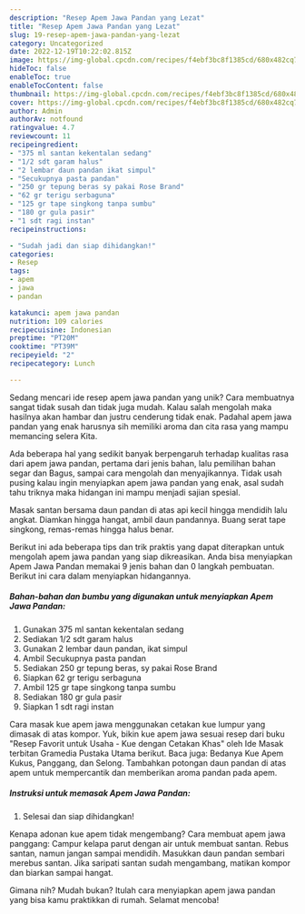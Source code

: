 ```yaml
---
description: "Resep Apem Jawa Pandan yang Lezat"
title: "Resep Apem Jawa Pandan yang Lezat"
slug: 19-resep-apem-jawa-pandan-yang-lezat
category: Uncategorized
date: 2022-12-19T10:22:02.815Z
image: https://img-global.cpcdn.com/recipes/f4ebf3bc8f1385cd/680x482cq70/apem-jawa-pandan-foto-resep-utama.jpg
hideToc: false
enableToc: true
enableTocContent: false
thumbnail: https://img-global.cpcdn.com/recipes/f4ebf3bc8f1385cd/680x482cq70/apem-jawa-pandan-foto-resep-utama.jpg
cover: https://img-global.cpcdn.com/recipes/f4ebf3bc8f1385cd/680x482cq70/apem-jawa-pandan-foto-resep-utama.jpg
author: Admin
authorAv: notfound
ratingvalue: 4.7
reviewcount: 11
recipeingredient:
- "375 ml santan kekentalan sedang"
- "1/2 sdt garam halus"
- "2 lembar daun pandan ikat simpul"
- "Secukupnya pasta pandan"
- "250 gr tepung beras sy pakai Rose Brand"
- "62 gr terigu serbaguna"
- "125 gr tape singkong tanpa sumbu"
- "180 gr gula pasir"
- "1 sdt ragi instan"
recipeinstructions:

- "Sudah jadi dan siap dihidangkan!"
categories:
- Resep
tags:
- apem
- jawa
- pandan

katakunci: apem jawa pandan 
nutrition: 109 calories
recipecuisine: Indonesian
preptime: "PT20M"
cooktime: "PT39M"
recipeyield: "2"
recipecategory: Lunch

---
```





Sedang mencari ide resep apem jawa pandan yang unik? Cara membuatnya sangat tidak susah dan tidak juga mudah. Kalau salah mengolah maka hasilnya akan hambar dan justru cenderung tidak enak. Padahal apem jawa pandan yang enak harusnya sih memiliki aroma dan cita rasa yang mampu memancing selera Kita.





Ada beberapa hal yang sedikit banyak berpengaruh terhadap kualitas rasa dari apem jawa pandan, pertama dari jenis bahan, lalu pemilihan bahan segar dan Bagus, sampai cara mengolah dan menyajikannya. Tidak usah pusing kalau ingin menyiapkan apem jawa pandan yang enak,      asal sudah tahu triknya maka hidangan ini mampu menjadi sajian spesial.














Masak santan bersama daun pandan di atas api kecil hingga mendidih lalu angkat. Diamkan hingga hangat, ambil daun pandannya. Buang serat tape singkong, remas-remas hingga halus benar.






Berikut ini ada beberapa tips dan trik praktis yang dapat diterapkan untuk mengolah apem jawa pandan yang siap dikreasikan. Anda bisa menyiapkan Apem Jawa Pandan memakai 9 jenis bahan dan 0 langkah pembuatan. Berikut ini cara dalam menyiapkan hidangannya.

<!--inarticleads1-->

##### Bahan-bahan dan bumbu yang digunakan untuk menyiapkan Apem Jawa Pandan:

1. Gunakan 375 ml santan kekentalan sedang
1. Sediakan 1/2 sdt garam halus
1. Gunakan 2 lembar daun pandan, ikat simpul
1. Ambil Secukupnya pasta pandan
1. Sediakan 250 gr tepung beras, sy pakai Rose Brand
1. Siapkan 62 gr terigu serbaguna
1. Ambil 125 gr tape singkong tanpa sumbu
1. Sediakan 180 gr gula pasir
1. Siapkan 1 sdt ragi instan


Cara masak kue apem jawa menggunakan cetakan kue lumpur yang dimasak di atas kompor. Yuk, bikin kue apem jawa sesuai resep dari buku &#34;Resep Favorit untuk Usaha - Kue dengan Cetakan Khas&#34; oleh Ide Masak terbitan Gramedia Pustaka Utama berikut. Baca juga: Bedanya Kue Apem Kukus, Panggang, dan Selong. Tambahkan potongan daun pandan di atas apem untuk mempercantik dan memberikan aroma pandan pada apem. 

<!--inarticleads2-->

##### Instruksi untuk memasak Apem Jawa Pandan:


1. Selesai dan siap dihidangkan!

Kenapa adonan kue apem tidak mengembang? Cara membuat apem jawa panggang: Campur kelapa parut dengan air untuk membuat santan. Rebus santan, namun jangan sampai mendidih. Masukkan daun pandan sembari merebus santan. Jika saripati santan sudah mengambang, matikan kompor dan biarkan sampai hangat. 

Gimana nih? Mudah bukan? Itulah cara menyiapkan apem jawa pandan yang bisa kamu praktikkan di rumah. Selamat mencoba!
